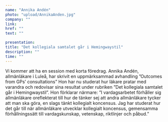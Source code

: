 ```yaml
---
name: "Annika Andén"
photo: "upload/AnnikaAnden.jpg" 
company: ""
link:
href: ""
text: ""

presentation:
title: "Det kollegiala samtalet går i Hemingwaystil"
description: ""
time: ""
---
```


Vi kommer att ha en session med korta föredrag. Annika Andén, allmänläkare i Luleå, har skrivit en uppmärksammad avhandling ”Outcomes from GPs’ consultations” Hon har nu studerat hur läkare pratar med varandra och redovisar sina resultat under rubriken ”Det kollegiala samtalet går i Hemingwaystil”. Hon förklarar närmare: ”I vardagsarbetet förhåller sig allmänläkare oreflekterat till hur de tänker sej att andra allmänläkare tycker att man ska göra, en slags tänkt kollegialt koncensus. Jag har studerat hur det går till när allmänläkare utvecklar kollegialt koncensus, gemensamma förhållningssätt till vardagskunskap, vetenskap, riktlinjer och påbud.”